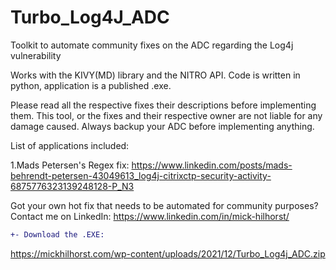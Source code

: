 # Turbo_Log4J_ADC
Toolkit to automate community fixes on the ADC regarding the Log4j vulnerability 

Works with the KIVY(MD) library and the NITRO API.
Code is written in python, application is a published .exe.

Please read all the respective fixes their descriptions before implementing them.
This tool, or the fixes and their respective owner are not liable for any damage caused.
Always backup your ADC before implementing anything.



List of applications included:

1.Mads Petersen's Regex fix: https://www.linkedin.com/posts/mads-behrendt-petersen-43049613_log4j-citrixctp-security-activity-6875776323139248128-P_N3


Got your own hot fix that needs to be automated for community purposes?
Contact me on LinkedIn: https://www.linkedin.com/in/mick-hilhorst/
```diff
+- Download the .EXE:
```

https://mickhilhorst.com/wp-content/uploads/2021/12/Turbo_Log4j_ADC.zip


